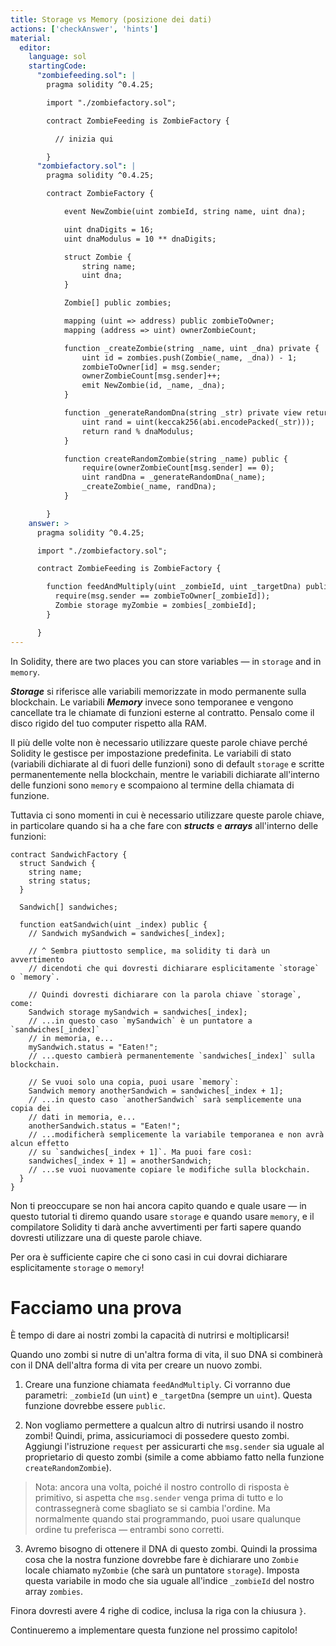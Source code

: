 ```yaml
---
title: Storage vs Memory (posizione dei dati)
actions: ['checkAnswer', 'hints']
material:
  editor:
    language: sol
    startingCode:
      "zombiefeeding.sol": |
        pragma solidity ^0.4.25;

        import "./zombiefactory.sol";

        contract ZombieFeeding is ZombieFactory {

          // inizia qui

        }
      "zombiefactory.sol": |
        pragma solidity ^0.4.25;

        contract ZombieFactory {

            event NewZombie(uint zombieId, string name, uint dna);

            uint dnaDigits = 16;
            uint dnaModulus = 10 ** dnaDigits;

            struct Zombie {
                string name;
                uint dna;
            }

            Zombie[] public zombies;

            mapping (uint => address) public zombieToOwner;
            mapping (address => uint) ownerZombieCount;

            function _createZombie(string _name, uint _dna) private {
                uint id = zombies.push(Zombie(_name, _dna)) - 1;
                zombieToOwner[id] = msg.sender;
                ownerZombieCount[msg.sender]++;
                emit NewZombie(id, _name, _dna);
            }

            function _generateRandomDna(string _str) private view returns (uint) {
                uint rand = uint(keccak256(abi.encodePacked(_str)));
                return rand % dnaModulus;
            }

            function createRandomZombie(string _name) public {
                require(ownerZombieCount[msg.sender] == 0);
                uint randDna = _generateRandomDna(_name);
                _createZombie(_name, randDna);
            }

        }
    answer: >
      pragma solidity ^0.4.25;

      import "./zombiefactory.sol";

      contract ZombieFeeding is ZombieFactory {

        function feedAndMultiply(uint _zombieId, uint _targetDna) public {
          require(msg.sender == zombieToOwner[_zombieId]);
          Zombie storage myZombie = zombies[_zombieId];
        }

      }
---
```


In Solidity, there are two places you can store variables — in `storage` and in `memory`.

**_Storage_** si riferisce alle variabili memorizzate in modo permanente sulla blockchain. Le variabili **_Memory_** invece sono temporanee e vengono cancellate tra le chiamate di funzioni esterne al contratto. Pensalo come il disco rigido del tuo computer rispetto alla RAM.

Il più delle volte non è necessario utilizzare queste parole chiave perché Solidity le gestisce per impostazione predefinita. Le variabili di stato (variabili dichiarate al di fuori delle funzioni) sono di default `storage` e scritte permanentemente nella blockchain, mentre le variabili dichiarate all'interno delle funzioni sono `memory` e scompaiono al termine della chiamata di funzione.

Tuttavia ci sono momenti in cui è necessario utilizzare queste parole chiave, in particolare quando si ha a che fare con **_structs_** e **_arrays_** all'interno delle funzioni:

```
contract SandwichFactory {
  struct Sandwich {
    string name;
    string status;
  }

  Sandwich[] sandwiches;

  function eatSandwich(uint _index) public {
    // Sandwich mySandwich = sandwiches[_index];

    // ^ Sembra piuttosto semplice, ma solidity ti darà un avvertimento
    // dicendoti che qui dovresti dichiarare esplicitamente `storage` o `memory`.

    // Quindi dovresti dichiarare con la parola chiave `storage`, come:
    Sandwich storage mySandwich = sandwiches[_index];
    // ...in questo caso `mySandwich` è un puntatore a `sandwiches[_index]`
    // in memoria, e...
    mySandwich.status = "Eaten!";
    // ...questo cambierà permanentemente `sandwiches[_index]` sulla blockchain.

    // Se vuoi solo una copia, puoi usare `memory`:
    Sandwich memory anotherSandwich = sandwiches[_index + 1];
    // ...in questo caso `anotherSandwich` sarà semplicemente una copia dei 
    // dati in memoria, e...
    anotherSandwich.status = "Eaten!";
    // ...modificherà semplicemente la variabile temporanea e non avrà alcun effetto
    // su `sandwiches[_index + 1]`. Ma puoi fare così:
    sandwiches[_index + 1] = anotherSandwich;
    // ...se vuoi nuovamente copiare le modifiche sulla blockchain.
  }
}
```

Non ti preoccupare se non hai ancora capito quando e quale usare — in questo tutorial ti diremo quando usare `storage` e quando usare `memory`, e il compilatore Solidity ti darà anche avvertimenti per farti sapere quando dovresti utilizzare una di queste parole chiave.

Per ora è sufficiente capire che ci sono casi in cui dovrai dichiarare esplicitamente `storage` o `memory`!

# Facciamo una prova

È tempo di dare ai nostri zombi la capacità di nutrirsi e moltiplicarsi!

Quando uno zombi si nutre di un'altra forma di vita, il suo DNA si combinerà con il DNA dell'altra forma di vita per creare un nuovo zombi.

1. Creare una funzione chiamata `feedAndMultiply`. Ci vorranno due parametri: `_zombieId` (un `uint`) e `_targetDna` (sempre un `uint`). Questa funzione dovrebbe essere `public`.

2. Non vogliamo permettere a qualcun altro di nutrirsi usando il nostro zombi! Quindi, prima, assicuriamoci di possedere questo zombi. Aggiungi l'istruzione `request` per assicurarti che `msg.sender` sia uguale al proprietario di questo zombi (simile a come abbiamo fatto nella funzione `createRandomZombie`).

> Nota: ancora una volta, poiché il nostro controllo di risposta è primitivo, si aspetta che `msg.sender` venga prima di tutto e lo contrassegnerà come sbagliato se si cambia l'ordine. Ma normalmente quando stai programmando, puoi usare qualunque ordine tu preferisca — entrambi sono corretti.

3. Avremo bisogno di ottenere il DNA di questo zombi. Quindi la prossima cosa che la nostra funzione dovrebbe fare è dichiarare uno `Zombie` locale chiamato `myZombie` (che sarà un puntatore `storage`). Imposta questa variabile in modo che sia uguale all'indice `_zombieId` del nostro array `zombies`.

Finora dovresti avere 4 righe di codice, inclusa la riga con la chiusura `}`. 

Continueremo a implementare questa funzione nel prossimo capitolo!

